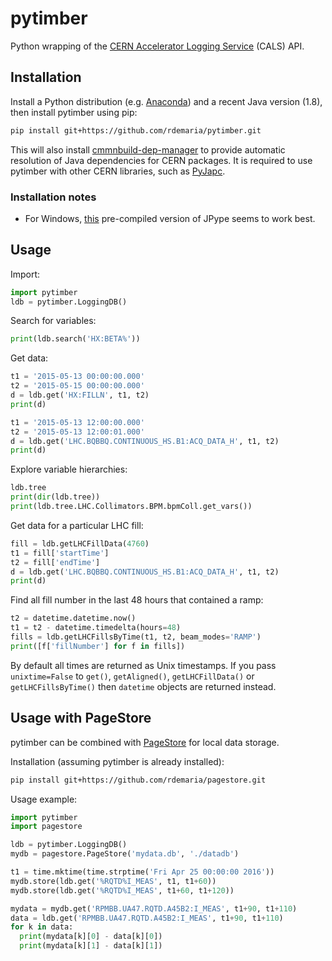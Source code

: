 # pytimber

Python wrapping of the [CERN Accelerator Logging Service][cals] (CALS) API.

[cals]: https://wikis.cern.ch/display/CALS/CERN+Accelerator+Logging+Service

## Installation

Install a Python distribution (e.g. [Anaconda][]) and a recent Java version
(1.8), then install pytimber using pip:

[anaconda]: https://www.continuum.io/downloads

```sh
pip install git+https://github.com/rdemaria/pytimber.git
```

This will also install [cmmnbuild-dep-manager][] to provide automatic
resolution of Java dependencies for CERN packages. It is required to use
pytimber with other CERN libraries, such as [PyJapc][].

[cmmnbuild-dep-manager]: https://gitlab.cern.ch/scripting-tools/cmmnbuild-dep-manager
[pyjapc]: https://gitlab.cern.ch/scripting-tools/pyjapc

### Installation notes

  * For Windows, [this][jpype-win] pre-compiled version of JPype seems to work
    best.

[jpype-win]: http://www.lfd.uci.edu/~gohlke/pythonlibs/#jpype

## Usage

Import:

```python
import pytimber
ldb = pytimber.LoggingDB()
```

Search for variables:

```python
print(ldb.search('HX:BETA%'))
```

Get data:

```python
t1 = '2015-05-13 00:00:00.000'
t2 = '2015-05-15 00:00:00.000'
d = ldb.get('HX:FILLN', t1, t2)
print(d)
```

```python
t1 = '2015-05-13 12:00:00.000'
t2 = '2015-05-13 12:00:01.000'
d = ldb.get('LHC.BQBBQ.CONTINUOUS_HS.B1:ACQ_DATA_H', t1, t2)
print(d)
```

Explore variable hierarchies:

```python
ldb.tree
print(dir(ldb.tree))
print(ldb.tree.LHC.Collimators.BPM.bpmColl.get_vars())
```

Get data for a particular LHC fill:

```python
fill = ldb.getLHCFillData(4760)
t1 = fill['startTime']
t2 = fill['endTime']
d = ldb.get('LHC.BQBBQ.CONTINUOUS_HS.B1:ACQ_DATA_H', t1, t2)
print(d)
```

Find all fill number in the last 48 hours that contained a ramp:

```python
t2 = datetime.datetime.now()
t1 = t2 - datetime.timedelta(hours=48)
fills = ldb.getLHCFillsByTime(t1, t2, beam_modes='RAMP')
print([f['fillNumber'] for f in fills])
```

By default all times are returned as Unix timestamps. If you pass
`unixtime=False` to `get()`, `getAligned()`, `getLHCFillData()` or
`getLHCFillsByTime()` then `datetime` objects are returned instead.

## Usage with PageStore

pytimber can be combined with [PageStore][] for local data storage.

[pagestore]: https://github.com/rdemaria/pagestore

Installation (assuming pytimber is already installed):

```sh
pip install git+https://github.com/rdemaria/pagestore.git
```

Usage example:

```python
import pytimber
import pagestore

ldb = pytimber.LoggingDB()
mydb = pagestore.PageStore('mydata.db', './datadb')

t1 = time.mktime(time.strptime('Fri Apr 25 00:00:00 2016'))
mydb.store(ldb.get('%RQTD%I_MEAS', t1, t1+60))
mydb.store(ldb.get('%RQTD%I_MEAS', t1+60, t1+120))

mydata = mydb.get('RPMBB.UA47.RQTD.A45B2:I_MEAS', t1+90, t1+110)
data = ldb.get('RPMBB.UA47.RQTD.A45B2:I_MEAS', t1+90, t1+110)
for k in data:
  print(mydata[k][0] - data[k][0])
  print(mydata[k][1] - data[k][1])
```
